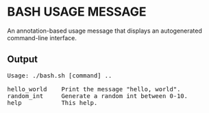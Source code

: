 # BASH USAGE MESSAGE
An annotation-based usage message that displays an autogenerated command-line interface.

## Output

<pre>
Usage: ./bash.sh [command] ..

hello_world    Print the message "hello, world".
random_int     Generate a random int between 0-10.
help           This help.
</pre>
